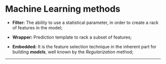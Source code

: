 # Machine Learning methods

- **Filter:** The ability to use a statistical parameter, in order to create a rack of features in the model;

- **Wrapper:** Prediction template to rack a subset of features;

- **Embedded:** It is the feature selection technique in the inherent part for building ***models***, well known by the *Regularization* method;

---
